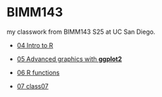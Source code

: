 # BIMM143
my classwork from BIMM143 S25 at UC San Diego.

- [04 Intro to R](class5)

- [05 Advanced graphics with **ggplot2**](class5)

- [06 R functions](class06)

- [07 class07](class07)
